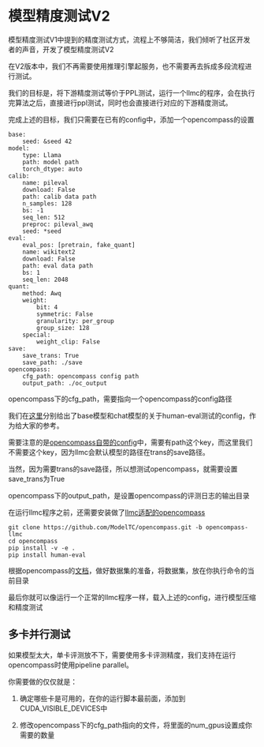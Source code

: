 # 模型精度测试V2

模型精度测试V1中提到的精度测试方式，流程上不够简洁，我们倾听了社区开发者的声音，开发了模型精度测试V2

在V2版本中，我们不再需要使用推理引擎起服务，也不需要再去拆成多段流程进行测试。

我们的目标是，将下游精度测试等价于PPL测试，运行一个llmc的程序，会在执行完算法之后，直接进行ppl测试，同时也会直接进行对应的下游精度测试。

完成上述的目标，我们只需要在已有的config中，添加一个opencompass的设置


```
base:
    seed: &seed 42
model:
    type: Llama
    path: model path
    torch_dtype: auto
calib:
    name: pileval
    download: False
    path: calib data path
    n_samples: 128
    bs: -1
    seq_len: 512
    preproc: pileval_awq
    seed: *seed
eval:
    eval_pos: [pretrain, fake_quant]
    name: wikitext2
    download: False
    path: eval data path
    bs: 1
    seq_len: 2048
quant:
    method: Awq
    weight:
        bit: 4
        symmetric: False
        granularity: per_group
        group_size: 128
    special:
        weight_clip: False
save:
    save_trans: True
    save_path: ./save
opencompass:
    cfg_path: opencompass config path
    output_path: ./oc_output
```

opencompass下的cfg_path，需要指向一个opencompass的config路径

我们在[这里](https://github.com/ModelTC/llmc/tree/main/configs/opencompass)分别给出了base模型和chat模型的关于human-eval测试的config，作为给大家的参考。

需要注意的是[opencompass自带的config](https://github.com/ModelTC/opencompass/blob/opencompass-llmc/configs/models/hf_llama/hf_llama3_8b.py)中，需要有path这个key，而这里我们不需要这个key，因为llmc会默认模型的路径在trans的save路径。

当然，因为需要trans的save路径，所以想测试opencompass，就需要设置save_trans为True

opencompass下的output_path，是设置opencompass的评测日志的输出目录

在运行llmc程序之前，还需要安装做了[llmc适配的opencompass](https://github.com/ModelTC/opencompass/tree/opencompass-llmc)

```
git clone https://github.com/ModelTC/opencompass.git -b opencompass-llmc
cd opencompass
pip install -v -e .
pip install human-eval
```

根据opencompass的[文档](https://opencompass.readthedocs.io/zh-cn/latest/get_started/installation.html#id2)，做好数据集的准备，将数据集，放在你执行命令的当前目录

最后你就可以像运行一个正常的llmc程序一样，载入上述的config，进行模型压缩和精度测试

## 多卡并行测试

如果模型太大，单卡评测放不下，需要使用多卡评测精度，我们支持在运行opencompass时使用pipeline parallel。

你需要做的仅仅就是：

1. 确定哪些卡是可用的，在你的运行脚本最前面，添加到CUDA_VISIBLE_DEVICES中

2. 修改opencompass下的cfg_path指向的文件，将里面的num_gpus设置成你需要的数量
